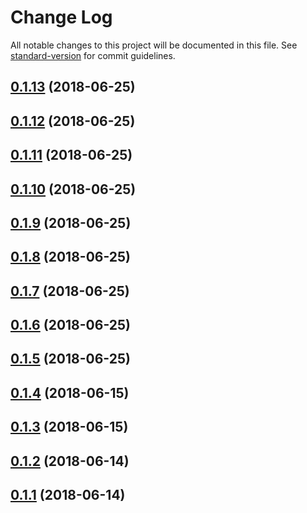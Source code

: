 # Change Log

All notable changes to this project will be documented in this file. See [standard-version](https://github.com/conventional-changelog/standard-version) for commit guidelines.

<a name="0.1.13"></a>
## [0.1.13](https://github.com/canfeit/testwa/compare/v0.1.12...v0.1.13) (2018-06-25)



<a name="0.1.12"></a>
## [0.1.12](https://github.com/canfeit/testwa/compare/v0.1.11...v0.1.12) (2018-06-25)



<a name="0.1.11"></a>
## [0.1.11](https://github.com/canfeit/testwa/compare/v0.1.10...v0.1.11) (2018-06-25)



<a name="0.1.10"></a>
## [0.1.10](https://github.com/canfeit/testwa/compare/v0.1.9...v0.1.10) (2018-06-25)



<a name="0.1.9"></a>
## [0.1.9](https://github.com/canfeit/testwa/compare/v0.1.8...v0.1.9) (2018-06-25)



<a name="0.1.8"></a>
## [0.1.8](https://github.com/canfeit/testwa/compare/v0.1.7...v0.1.8) (2018-06-25)



<a name="0.1.7"></a>
## [0.1.7](https://github.com/canfeit/testwa/compare/v0.1.6...v0.1.7) (2018-06-25)



<a name="0.1.6"></a>
## [0.1.6](https://github.com/canfeit/testwa/compare/v0.1.5...v0.1.6) (2018-06-25)



<a name="0.1.5"></a>
## [0.1.5](https://github.com/canfeit/testwa/compare/v0.1.4...v0.1.5) (2018-06-25)



<a name="0.1.4"></a>
## [0.1.4](https://github.com/canfeit/testwa/compare/v0.1.3...v0.1.4) (2018-06-15)



<a name="0.1.3"></a>
## [0.1.3](https://github.com/canfeit/testwa/compare/v0.1.2...v0.1.3) (2018-06-15)



<a name="0.1.2"></a>
## [0.1.2](https://github.com/canfeit/testwa/compare/v0.1.1...v0.1.2) (2018-06-14)



<a name="0.1.1"></a>
## [0.1.1](https://github.com/canfeit/testwa/compare/v0.0.21...v0.1.1) (2018-06-14)
